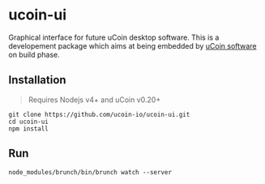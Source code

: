 # ucoin-ui

Graphical interface for future uCoin desktop software. This is a developement package which aims at being embedded by [uCoin software](https://github.com/ucoin-io/ucoin) on build phase.

## Installation

> Requires Nodejs v4+ and uCoin v0.20+

```
git clone https://github.com/ucoin-io/ucoin-ui.git
cd ucoin-ui
npm install
```

## Run

```
node_modules/brunch/bin/brunch watch --server
```